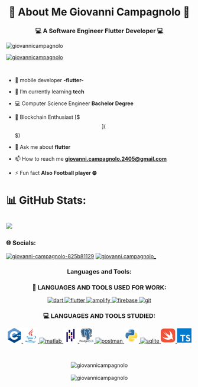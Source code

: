 <h1 align="center">🚀 About Me Giovanni Campagnolo 🚀</h1>
<h3 align="center">💻 A Software Engineer Flutter Developer 💻</h3>

<p align="left"> <img src="https://komarev.com/ghpvc/?username=giovannicampagnolo&label=Profile%20views&color=0e75b6&style=flat" alt="giovannicampagnolo" /> </p>

<p align="left"> <a href="https://github.com/ryo-ma/github-profile-trophy/?"><img src="https://github-profile-trophy.vercel.app/?username=giovannicampagnolo&theme=onedark" alt="giovannicampagnolo" /></a> </p>

<p align="left"> <a href="https://twitter.com/" target="blank"><img src="https://img.shields.io/twitter/follow/?logo=twitter&style=for-the-badge" alt="" /></a> </p>

- 📱 mobile developer **-flutter-**

- 🌱 I’m currently learning **tech**

- 💻 Computer Science Engineer **Bachelor Degree**

- 🚀 Blockchain Enthusiast [$$$]($$$)

- 💬 Ask me about **flutter**

- 📫 How to reach me **giovanni.campagnolo.2405@gmail.com**

- ⚡ Fun fact **Also Football player ⚽︎**

# 📊 GitHub Stats:
![](https://github-readme-stats.vercel.app/api/top-langs/?username=giovannicampagnolo&theme=dark&hide_border=false&include_all_commits=true&count_private=false&layout=compact)
---

<h3 align="left">🌐 Socials:</h3>
<p align="left">
<a href="https://linkedin.com/in/giovanni-campagnolo-825b81129" target="blank"><img align="center" src="https://raw.githubusercontent.com/rahuldkjain/github-profile-readme-generator/master/src/images/icons/Social/linked-in-alt.svg" alt="giovanni-campagnolo-825b81129" height="30" width="40" /></a>
<a href="https://instagram.com/giovanni.campagnolo_" target="blank"><img align="center" src="https://raw.githubusercontent.com/rahuldkjain/github-profile-readme-generator/master/src/images/icons/Social/instagram.svg" alt="giovanni.campagnolo_" height="30" width="40" /></a>
</p>

<h3 align="center">Languages and Tools:</h3>

<h3 align="center"> 📱 LANGUAGES AND TOOLS USED FOR WORK:</h3>
<p align="center"> <a href="https://dart.dev" target="_blank" rel="noreferrer"> <img src="https://www.vectorlogo.zone/logos/dartlang/dartlang-icon.svg" alt="dart" width="40" height="40"/> </a>  <a href="https://flutter.dev" target="_blank" rel="noreferrer"> <img src="https://www.vectorlogo.zone/logos/flutterio/flutterio-icon.svg" alt="flutter" width="40" height="40"/> </a> <a href="https://aws.amazon.com/amplify/" target="_blank" rel="noreferrer"> <img src="https://docs.amplify.aws/assets/logo-dark.svg" alt="amplify" width="40" height="40"/> </a> <a href="https://firebase.google.com/" target="_blank" rel="noreferrer"> <img src="https://www.vectorlogo.zone/logos/firebase/firebase-icon.svg" alt="firebase" width="40" height="40"/> </a> <a href="https://git-scm.com/" target="_blank" rel="noreferrer"> <img src="https://www.vectorlogo.zone/logos/git-scm/git-scm-icon.svg" alt="git" width="40" height="40"/> </a>
</p>

<h3 align="center"> 💻 LANGUAGES AND TOOLS STUDIED:</h3>

<p align="center"> <a href="https://www.w3schools.com/cpp/" target="_blank" rel="noreferrer"> <img src="https://raw.githubusercontent.com/devicons/devicon/master/icons/cplusplus/cplusplus-original.svg" alt="cplusplus" width="40" height="40"/> </a> <a href="https://www.java.com" target="_blank" rel="noreferrer"> <img src="https://raw.githubusercontent.com/devicons/devicon/master/icons/java/java-original.svg" alt="java" width="40" height="40"/> </a> <a href="https://www.mathworks.com/" target="_blank" rel="noreferrer"> <img src="https://upload.wikimedia.org/wikipedia/commons/2/21/Matlab_Logo.png" alt="matlab" width="40" height="40"/> </a> <a href="https://pandas.pydata.org/" target="_blank" rel="noreferrer"> <img src="https://raw.githubusercontent.com/devicons/devicon/2ae2a900d2f041da66e950e4d48052658d850630/icons/pandas/pandas-original.svg" alt="pandas" width="40" height="40"/> </a> <a href="https://www.postgresql.org" target="_blank" rel="noreferrer"> <img src="https://raw.githubusercontent.com/devicons/devicon/master/icons/postgresql/postgresql-original-wordmark.svg" alt="postgresql" width="40" height="40"/> </a> <a href="https://postman.com" target="_blank" rel="noreferrer"> <img src="https://www.vectorlogo.zone/logos/getpostman/getpostman-icon.svg" alt="postman" width="40" height="40"/> </a> <a href="https://www.python.org" target="_blank" rel="noreferrer"> <img src="https://raw.githubusercontent.com/devicons/devicon/master/icons/python/python-original.svg" alt="python" width="40" height="40"/> </a> <a href="https://www.sqlite.org/" target="_blank" rel="noreferrer"> <img src="https://www.vectorlogo.zone/logos/sqlite/sqlite-icon.svg" alt="sqlite" width="40" height="40"/> </a> <a href="https://developer.apple.com/swift/" target="_blank" rel="noreferrer"> <img src="https://raw.githubusercontent.com/devicons/devicon/master/icons/swift/swift-original.svg" alt="swift" width="40" height="40"/> </a> <a href="https://www.typescriptlang.org/" target="_blank" rel="noreferrer"> <img src="https://raw.githubusercontent.com/devicons/devicon/master/icons/typescript/typescript-original.svg" alt="typescript" width="40" height="40"/> </a> </p>

<br/>
<br/>
<div align="center">
  <img align="center" src="https://github-readme-stats.vercel.app/api?username=giovannicampagnolo&show_icons=true&locale=en&theme=onedark" alt="giovannicampagnolo" />
</div>
<br/>
<div align="center">
  <img style="margin: auto" src="https://github-readme-streak-stats.herokuapp.com/?user=giovannicampagnolo&theme=onedark" alt="giovannicampagnolo" />
</div>

